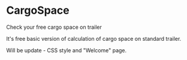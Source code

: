 # CargoSpace
Check your free cargo space on trailer

It's free basic version of calculation of cargo space on standard trailer.

Will be update - CSS style and "Welcome" page.
